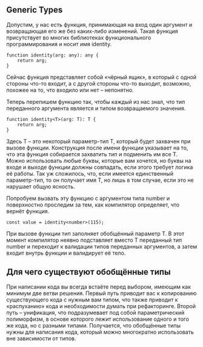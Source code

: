 ## Generic Types

Допустим, у нас есть функция, принимающая на вход один аргумент и возвращающая его же без каких-либо изменений. Такая функция присутствует во многих библиотеках функционального программирования и носит имя identity.

```
function identity(arg: any): any {
	return arg;
}
```

Сейчас функция представляет собой «чёрный ящик», в который с одной стороны что-то входит, а с другой стороны что-то выходит, возможно, похожее на то, что входило или нет – непонятно.

Теперь перепишем функцию так, чтобы каждый из нас знал, что тип переданного аргумента является и типом возвращаемого значения.

```
function identity<T>(arg: T): T {
	return arg;
}
```

Здесь T – это некоторый параметр-тип T, который будет захвачен при вызове функции. Конструкция <T> после имени функции указывает на то, что эта функция собирается захватить тип и подменить им все T.
Можно использовать любые буквы, которые вам хочется, но буквы на входе и выходе функции должны совпадать, если этого требует логика её работы. Так уж сложилось, что, если имеется единственный параметр-тип, то он получает имя T, но лишь в том случае, если это не нарушает общую ясность. 

Попробуем вызвать эту функцию с аргументом типа number и поверхностно проследим за тем, как компилятор определяет, что вернёт функция.

```
const value = identity<number>(115);
```

При вызове функции тип <number> заполняет обобщённый параметр T. В этот момент компилятор неявно подставляет вместо T переданный тип number и переходит к валидации типов переданных аргументов, а затем входит внутрь функции и валидирует её тело.

## Для чего существуют обобщённые типы

При написании кода вы всегда встаёте перед выбором, имеющим как минимум две ветви решения. Первый путь приводит вас к копированию существующего кода с нужным вам типом, что также приводит к «распуханию» кода и необходимости думать при рефакторинге. Второй путь – унификация, что подразумевает под собой параметрический полиморфизм, в основе которого лежит использование одного и того же кода, но с разными типами. Получается, что обобщённые типы нужны для написания кода, который можно многократно использовать вне зависимости от типов.
